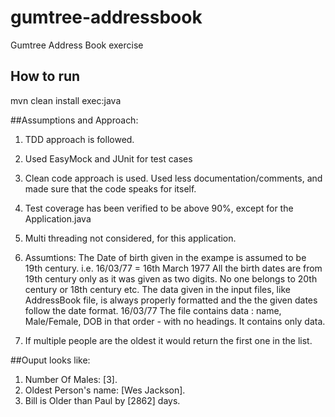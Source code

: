 # gumtree-addressbook
Gumtree Address Book exercise

## How to run
mvn clean install exec:java

##Assumptions and Approach:

1. TDD approach is followed.

2. Used EasyMock and JUnit for test cases

3. Clean code approach is used. Used less documentation/comments, and made sure that the code speaks for itself.

4. Test coverage has been verified to be above 90%, except for the Application.java

5. Multi threading not considered, for this application.

6. Assumtions:
   The Date of birth given in the exampe is assumed to be 19th century. i.e. 16/03/77  = 16th March 1977
   All the birth dates are from 19th century only as it was given as two digits. No one belongs to 20th century or 18th century etc.
   The data given in the input files, like AddressBook file, is always properly formatted and the the given dates follow the date format. 16/03/77
   The file contains data : name, Male/Female, DOB in that order - with no headings. It contains only data.

7. If multiple people are the oldest it would return the first one in the list.


##Ouput looks like:
1. Number Of Males: [3].
2. Oldest Person's name: [Wes Jackson].
3. Bill is Older than Paul by [2862] days.
